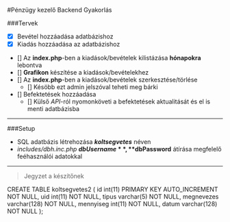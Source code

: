 #Pénzügy kezelő Backend Gyakorlás

###Tervek

 - [x] Bevétel hozzáadása adatbázishoz
 - [x] Kiadás hozzáadása az adatbázishoz
 - [] Az **index.php**-ben a kiadások/bevételek kilistázása __hónapokra__ lebontva
 - [] **Grafikon** készítése a kiadások/bevételekhez
 - [] Az **index.php**-ben a kiadások/bevételek szerkesztése/törlése
    - [] Késöbb ezt admin jelszóval teheti meg bárki
 - [] Befektetések hozzáadása
    - [] Külső _API_-ról nyomonköveti a befektetések aktualitását és el is menti adatbázisba

---

###Setup

* SQL adatbázis létrehozása _**koltsegvetes**_ néven
* _includes/dbh.inc.php_ **$dbUsername**, **$dbPassword** átírása megfelelő feéhasználói adatokkal

---
> Jegyzet a készítőnek

CREATE TABLE koltsegvetes2 (
    id int(11) PRIMARY KEY AUTO_INCREMENT NOT NULL,
    uid int(11) NOT NULL,
    tipus varchar(5) NOT NULL,
    megnevezes varchar(128) NOT NULL,
    mennyiseg int(11) NOT NULL,
    datum varchar(128) NOT NULL
);